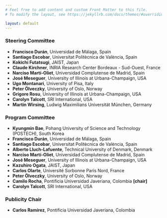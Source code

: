 ```yaml
---
# Feel free to add content and custom Front Matter to this file.
# To modify the layout, see https://jekyllrb.com/docs/themes/#overriding-theme-defaults

layout: default
---
```


<h3 id="steering-committee">Steering Committee</h3>
<ul>
<li><b>Francisco Durán</b>, Universidad de Málaga, Spain</li>
<li><b>Santiago Escobar</b>, Universitat Politècnica de València, Spain</li>
<li><b>Kokichi Futatsugi</b>, JAIST, Japan</li>
<li><b>Claude Kirchner</b>, INRIA Research Center Bordeaux - Sud-Ouest, France</li>
<li><b>Narciso Martí-Oliet</b>, Universidad Complutense de Madrid, Spain</li>
<li><b>José Meseguer</b>, University of Illinois at Urbana-Champaign, USA</li>
<li><b>Ugo Montanari</b>, University of Pisa, Italy</li>
<li><b>Peter Ölveczky</b>, University of Oslo, Norway</li>
<li><b>Grigore Rosu</b>, University of Illinois at Urbana-Champaign, USA</li>
<li><b>Carolyn Talcott</b>, SRI International, USA</li>
<li><b>Martin Wirsing</b>, Ludwig Maximilians Universität München, Germany</li>
</ul>

<h3 id="program-committee">Program Committee</h3>
<ul>
<li><b>Kyungmin Bae</b>, Pohang University of Science and Technology (POSTECH), South Korea</li>
<li><b>Francisco Durán</b>, Universidad de Málaga, Spain</li>
<li><b>Santiago Escobar</b>, Universitat Politècnica de València, Spain</li>
<li><b>Alberto Lluch-Lafuente</b>, Technical University of Denmark, Denmark</li>
<li><b>Narciso Martí-Oliet</b>, Universidad Complutense de Madrid, Spain</li>
<li><b>José Meseguer</b>, University of Illinois at Urbana-Champaign, USA</li>
<li><b>Kazuhiro Ogata</b>, JAIST, Japan</li>
<li><b>Carlos Olarte</b>, Université Sorbonne Paris Nord, France</li>
<li><b>Peter Ölveczky</b>, University of Oslo, Norway</li>
<li><b>Camilo Rocha</b>, Pontificia Universidad Javeriana, Colombia <b>[chair]</b></li>
<li><b>Carolyn Talcott</b>, SRI International, USA</li>
</ul>



<h3 id="publicity-chair">Publicity Chair</h3>
<ul>
<li><b>Carlos Ramírez</b>, Pontificia Universidad Javeriana, Colombia</li>
</ul>
